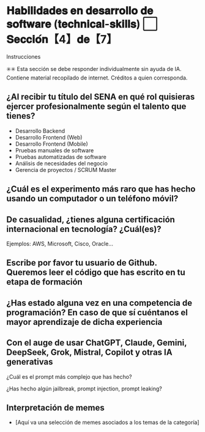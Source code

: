 # 𝐇𝐚𝐛𝐢𝐥𝐢𝐝𝐚𝐝𝐞𝐬 𝐞𝐧 𝐝𝐞𝐬𝐚𝐫𝐫𝐨𝐥𝐥𝐨 𝐝𝐞 𝐬𝐨𝐟𝐭𝐰𝐚𝐫𝐞 (𝐭𝐞𝐜𝐡𝐧𝐢𝐜𝐚𝐥-𝐬𝐤𝐢𝐥𝐥𝐬) ⬜️ 𝐒𝐞𝐜𝐜𝐢𝐨́𝐧【4】𝐝𝐞【7】

Instrucciones

✳️✳️ Esta sección se debe responder individualmente sin ayuda de IA.
Contiene material recopilado de internet. Créditos a quien corresponda.

## ¿Al recibir tu título del SENA en qué rol quisieras ejercer profesionalmente según el talento que tienes?

- Desarrollo Backend
- Desarrollo Frontend (Web)
- Desarrollo Frontend (Mobile)
- Pruebas manuales de software
- Pruebas automatizadas de software
- Análisis de necesidades del negocio
- Gerencia de proyectos / SCRUM Master

## ¿Cuál es el experimento más raro que has hecho usando un computador o un teléfono móvil?

## De casualidad, ¿tienes alguna certificación internacional en tecnología? ¿Cuál(es)?

Ejemplos: AWS, Microsoft, Cisco, Oracle...

## Escribe por favor tu usuario de Github. Queremos leer el código que has escrito en tu etapa de formación

## ¿Has estado alguna vez en una competencia de programación? En caso de que sí cuéntanos el mayor aprendizaje de dicha experiencia

## Con el auge de usar ChatGPT, Claude, Gemini, DeepSeek, Grok, Mistral, Copilot y otras IA generativas

¿Cuál es el prompt más complejo que has hecho?

¿Has hecho algún jailbreak, prompt injection, prompt leaking?

## Interpretación de memes

- [Aquí va una selección de memes asociados a los temas de la categoría]
